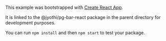 This example was bootstrapped with [Create React App](https://github.com/facebook/create-react-app).

It is linked to the @jyothi/pg-bar-react package in the parent directory for development purposes.

You can run `npm install` and then `npm start` to test your package.
